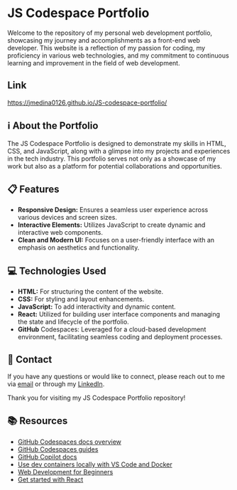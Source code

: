 # JS Codespace Portfolio

Welcome to the repository of my personal web development portfolio, showcasing my journey and accomplishments as a front-end web developer. This website is a reflection of my passion for coding, my proficiency in various web technologies, and my commitment to continuous learning and improvement in the field of web development.

## Link
https://jmedina0126.github.io/JS-codespace-portfolio/

## :information_source: About the Portfolio

The JS Codespace Portfolio is designed to demonstrate my skills in HTML, CSS, and JavaScript, along with a glimpse into my projects and experiences in the tech industry. This portfolio serves not only as a showcase of my work but also as a platform for potential collaborations and opportunities.

## :clipboard: Features

- **Responsive Design:** Ensures a seamless user experience across various devices and screen sizes.
- **Interactive Elements:** Utilizes JavaScript to create dynamic and interactive web components.
- **Clean and Modern UI:** Focuses on a user-friendly interface with an emphasis on aesthetics and functionality.

## :computer: Technologies Used

- **HTML:** For structuring the content of the website.
- **CSS:** For styling and layout enhancements.
- **JavaScript:** To add interactivity and dynamic content.
- **React:** Utilized for building user interface components and managing the state and lifecycle of the portfolio.
- **GitHub** Codespaces: Leveraged for a cloud-based development environment, facilitating seamless coding and deployment processes.

## :iphone: Contact

If you have any questions or would like to connect, please reach out to me via [email](j.medina0126@gmail.com) or through my [LinkedIn](https://www.linkedin.com/in/jemar-medina/).

Thank you for visiting my JS Codespace Portfolio repository!

## 📚 Resources

* [GitHub Codespaces docs overview](https://docs.github.com/codespaces/overview)
* [GitHub Codespaces guides](https://docs.github.com/en/codespaces/guides)
* [GitHub Copilot docs](https://docs.github.com/en/copilot)
* [Use dev containers locally with VS Code and Docker](https://github.com/microsoft/vscode-remote-try-node#vs-code-dev-containers)
* [Web Development for Beginners](https://github.com/microsoft/Web-Dev-For-Beginners)
* [Get started with React](https://learn.microsoft.com/en-us/training/modules/react-get-started/?WT.mc_id=academic-79839-sagibbon)
